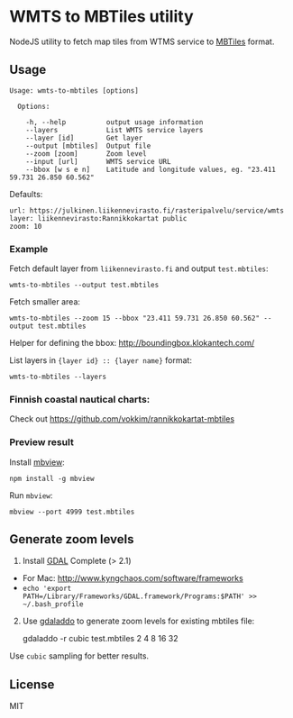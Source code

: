 
# WMTS to MBTiles utility

NodeJS utility to fetch map tiles from WTMS service to [MBTiles](https://github.com/mapbox/mbtiles-spec) format.

## Usage
```
Usage: wmts-to-mbtiles [options]

  Options:

    -h, --help          output usage information
    --layers            List WMTS service layers
    --layer [id]        Get layer
    --output [mbtiles]  Output file
    --zoom [zoom]       Zoom level
    --input [url]       WMTS service URL
    --bbox [w s e n]    Latitude and longitude values, eg. "23.411 59.731 26.850 60.562"
```

Defaults:
```
url: https://julkinen.liikennevirasto.fi/rasteripalvelu/service/wmts
layer: liikennevirasto:Rannikkokartat public
zoom: 10
```

### Example

Fetch default layer from `liikennevirasto.fi` and output `test.mbtiles`:

    wmts-to-mbtiles --output test.mbtiles

Fetch smaller area:

    wmts-to-mbtiles --zoom 15 --bbox "23.411 59.731 26.850 60.562" --output test.mbtiles

Helper for defining the bbox: http://boundingbox.klokantech.com/

List layers in `{layer id} :: {layer name}` format:

    wmts-to-mbtiles --layers

### Finnish coastal nautical charts:

Check out https://github.com/vokkim/rannikkokartat-mbtiles

### Preview result

Install [mbview](https://github.com/mapbox/mbview):

    npm install -g mbview

Run `mbview`:
  
    mbview --port 4999 test.mbtiles

## Generate zoom levels

1. Install [GDAL](http://www.gdal.org/) Complete (> 2.1)
 - For Mac: http://www.kyngchaos.com/software/frameworks
 - `echo 'export PATH=/Library/Frameworks/GDAL.framework/Programs:$PATH' >> ~/.bash_profile`

2. Use [gdaladdo](http://www.gdal.org/gdaladdo.html) to generate zoom levels for existing mbtiles file:
    
    gdaladdo -r cubic test.mbtiles 2 4 8 16 32

Use `cubic` sampling for better results.

## License

MIT
